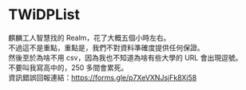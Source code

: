 # TWiDPList
麒麟工人智慧找的 Realm，花了大概五個小時左右。<br>
不過這不是重點，重點是，我們不對資料準確度提供任何保證。<br>
然後至於為啥不用 csv，因為我也不知道為啥有些大學的 URL 會出現逗號。<br>
不要叫我寫高中的，250 多間會累死。<br>
資訊錯誤回報連結：https://forms.gle/p7XeVXNJsjFk8Xj58<br>
